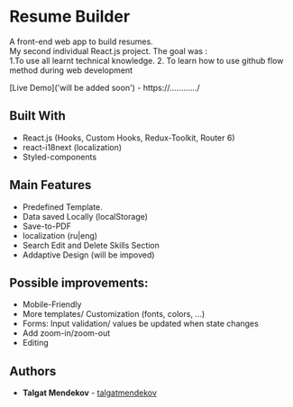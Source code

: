 # Resume Builder

A front-end web app to build resumes.<br/>
My second individual React.js project. The goal was : <br/>
    1.To use all learnt technical knowledge. 
    2. To learn how to use github flow method during web development

[Live Demo]('will be added soon') - https://............/


## Built With

* React.js (Hooks, Custom Hooks, Redux-Toolkit, Router 6)
* react-i18next (localization)
* Styled-components

## Main Features

* Predefined Template.
* Data saved Locally (localStorage)
* Save-to-PDF
* localization (ru|eng)
* Search Edit and Delete Skills Section
* Addaptive Design (will be impoved)

## Possible improvements:

* Mobile-Friendly
* More templates/ Customization (fonts, colors, ...)
* Forms: Input validation/ values be updated when state changes
* Add zoom-in/zoom-out
* Editing


## Authors

* **Talgat Mendekov** - [talgatmendekov](https://github.com/talgatmendekov)
